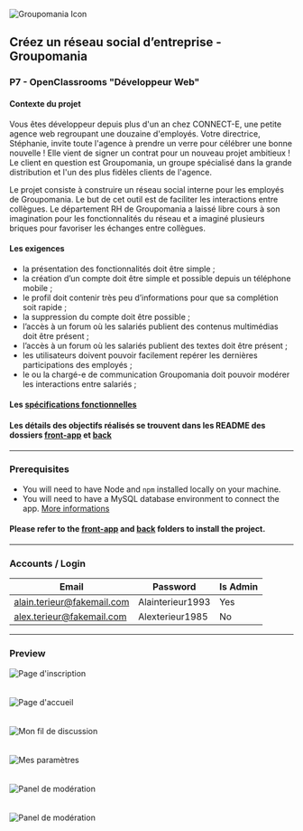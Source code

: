 ![Groupomania Icon](/assets/groupomania-red-icon.png)

## Créez un réseau social d’entreprise - Groupomania
### P7 - OpenClassrooms "Développeur Web"

#### Contexte du projet

Vous êtes développeur depuis plus d'un an chez CONNECT-E, une petite agence web regroupant une douzaine d'employés. Votre directrice, Stéphanie, invite toute l'agence à prendre un verre pour célébrer une bonne nouvelle ! Elle vient de signer un contrat pour un nouveau projet ambitieux ! Le client en question est Groupomania, un groupe spécialisé dans la grande distribution et l'un des plus fidèles clients de l'agence.

Le projet consiste à construire un réseau social interne pour les employés de Groupomania. Le but de cet outil est de faciliter les interactions entre collègues. Le département RH de Groupomania a laissé libre cours à son imagination pour les fonctionnalités du réseau et a imaginé plusieurs briques pour favoriser les échanges entre collègues.

#### Les exigences
- la présentation des fonctionnalités doit être simple ;
- la création d’un compte doit être simple et possible depuis un téléphone mobile ;
- le profil doit contenir très peu d’informations pour que sa complétion soit rapide ;
- la suppression du compte doit être possible ;
- l’accès à un forum où les salariés publient des contenus multimédias doit être présent ;
- l’accès à un forum où les salariés publient des textes doit être présent ;
- les utilisateurs doivent pouvoir facilement repérer les dernières participations des employés ;
- le ou la chargé-e de communication Groupomania doit pouvoir modérer les interactions entre salariés ;


#### Les [spécifications fonctionnelles](/assets/Groupomania_Specs.pdf)

#### Les détails des objectifs réalisés se trouvent dans les README des dossiers [front-app](/front-app) et [back](/back)

---

### Prerequisites

- You will need to have Node and `npm` installed locally on your machine.
- You will need to have a MySQL database environment to connect the app. [More informations](/back/README.md)

#### Please refer to the [front-app](/front-app) and [back](/back) folders to install the project.

---

### Accounts / Login

| Email                      | Password          | Is Admin |
| -------------------------- | ----------------- | -------- |
| alain.terieur@fakemail.com | Alainterieur1993  | Yes      |
| alex.terieur@fakemail.com  | Alexterieur1985   | No       |

---

### Preview

![Page d'inscription](/assets/Groupomania%205%20P7%20OCR%20DW.png)
<br/>
<br/>
<br/>
![Page d'accueil](/assets/Groupomania%20P7%20OCR%20DW.png)
<br/>
<br/>
<br/>
![Mon fil de discussion](/assets/Groupomania%204%20P7%20OCR%20DW.png)
<br/>
<br/>
<br/>
![Mes paramètres](/assets/Groupomania%203%20P7%20OCR%20DW.png)
<br/>
<br/>
<br/>
![Panel de modération](/assets/Groupomania%206%20P7%20OCR%20DW.png)
<br/>
<br/>
<br/>
![Panel de modération](/assets/Groupomania%202%20P7%20OCR%20DW.png)
